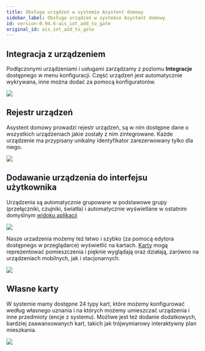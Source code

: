 ```yaml
---
title: Obsługa urządzeń w systemie Asystent domowy
sidebar_label: Obsługa urządzeń w systemie Asystent domowy
id: version-0.94.6-ais_iot_add_to_gate
original_id: ais_iot_add_to_gate
---
```


## Integracja z urządzeniem

Podłączonymi urządzeniami i usługami zarządzamy z poziomu **Integracje** dostępnego w menu konfiguracji.
Część urządzeń jest automatycznie wykrywana, inne można dodać za pomocą konfiguratorów.

<img src="/AIS-docs/img/en/iot/iot_add_new_device.png" > </img>

## Rejestr urządzeń

Asystent domowy prowadzi rejestr urządzeń, są w nim dostępne dane o wszystkich urządzeniach jakie zostały z nim zintegrowane. Każde urządzenie ma przypisany unikalny identyfikator zarezerwowany tylko dla niego.

<img src="/AIS-docs/img/en/iot/iot_rejest_encji.png"> </img>

## Dodawanie urządzenia do interfejsu użytkownika

Urządzenia są automatycznie grupowane w podstawowe grupy (przełączniki, czujniki, światła) i automatycznie wyświetlane w ostatnim domyślnym [widoku aplikacji](/AIS-docs/docs/en/ais_app_views.html)

<img src="/AIS-docs/img/en/iot/iot_dev_view.png"> </img>

Nasze urzadzenia możemy też łatwo i szybko (za pomocą edytora dostępnego w przeglądarce) wyświetlić na kartach. [Karty](/AIS-docs/docs/en/ais_app_cards.html) mogą reprezentować pomieszczenia i pięknie wyglądają oraz działają, zarówno na urządzeniach mobilnych, jak i stacjonarnych.

<img src="/AIS-docs/img/en/iot/iot_cards_ipad.png" align="center"> </img>


## Własne karty

W systemie mamy dostępne 24 typy kart, które możemy konfigurować według własnego uznania i na których możemy umieszczać urządzenia i inne przedmioty (encje z systemu). Możliwe jest też dodanie dodatkowych, bardziej zaawansowanych kart, takich jak trójwymiarowy interaktywny plan mieszkania.

<img src="/AIS-docs/img/en/iot/ais_florplan.gif" > </img>
